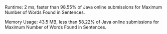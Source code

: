 Runtime: 2 ms, faster than 98.55% of Java online submissions for Maximum Number of Words Found in Sentences.

Memory Usage: 43.5 MB, less than 58.22% of Java online submissions for Maximum Number of Words Found in Sentences.